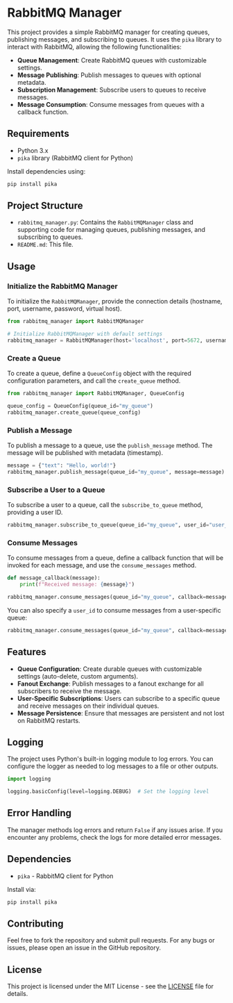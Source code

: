 # RabbitMQ Manager

This project provides a simple RabbitMQ manager for creating queues, publishing messages, and subscribing to queues. It uses the `pika` library to interact with RabbitMQ, allowing the following functionalities:

- **Queue Management**: Create RabbitMQ queues with customizable settings.
- **Message Publishing**: Publish messages to queues with optional metadata.
- **Subscription Management**: Subscribe users to queues to receive messages.
- **Message Consumption**: Consume messages from queues with a callback function.

## Requirements

- Python 3.x
- `pika` library (RabbitMQ client for Python)

Install dependencies using:

```bash
pip install pika
```

## Project Structure

- `rabbitmq_manager.py`: Contains the `RabbitMQManager` class and supporting code for managing queues, publishing messages, and subscribing to queues.
- `README.md`: This file.

## Usage

### Initialize the RabbitMQ Manager

To initialize the `RabbitMQManager`, provide the connection details (hostname, port, username, password, virtual host).

```python
from rabbitmq_manager import RabbitMQManager

# Initialize RabbitMQManager with default settings
rabbitmq_manager = RabbitMQManager(host='localhost', port=5672, username='admin', password='admin')
```

### Create a Queue

To create a queue, define a `QueueConfig` object with the required configuration parameters, and call the `create_queue` method.

```python
from rabbitmq_manager import RabbitMQManager, QueueConfig

queue_config = QueueConfig(queue_id="my_queue")
rabbitmq_manager.create_queue(queue_config)
```

### Publish a Message

To publish a message to a queue, use the `publish_message` method. The message will be published with metadata (timestamp).

```python
message = {"text": "Hello, world!"}
rabbitmq_manager.publish_message(queue_id="my_queue", message=message)
```

### Subscribe a User to a Queue

To subscribe a user to a queue, call the `subscribe_to_queue` method, providing a user ID.

```python
rabbitmq_manager.subscribe_to_queue(queue_id="my_queue", user_id="user_1")
```

### Consume Messages

To consume messages from a queue, define a callback function that will be invoked for each message, and use the `consume_messages` method.

```python
def message_callback(message):
    print(f"Received message: {message}")

rabbitmq_manager.consume_messages(queue_id="my_queue", callback=message_callback)
```

You can also specify a `user_id` to consume messages from a user-specific queue:

```python
rabbitmq_manager.consume_messages(queue_id="my_queue", callback=message_callback, user_id="user_1")
```

## Features

- **Queue Configuration**: Create durable queues with customizable settings (auto-delete, custom arguments).
- **Fanout Exchange**: Publish messages to a fanout exchange for all subscribers to receive the message.
- **User-Specific Subscriptions**: Users can subscribe to a specific queue and receive messages on their individual queues.
- **Message Persistence**: Ensure that messages are persistent and not lost on RabbitMQ restarts.

## Logging

The project uses Python's built-in logging module to log errors. You can configure the logger as needed to log messages to a file or other outputs.

```python
import logging

logging.basicConfig(level=logging.DEBUG)  # Set the logging level
```

## Error Handling

The manager methods log errors and return `False` if any issues arise. If you encounter any problems, check the logs for more detailed error messages.

## Dependencies

- `pika` - RabbitMQ client for Python

Install via:

```bash
pip install pika
```

## Contributing

Feel free to fork the repository and submit pull requests. For any bugs or issues, please open an issue in the GitHub repository.

## License

This project is licensed under the MIT License - see the [LICENSE](LICENSE) file for details.
